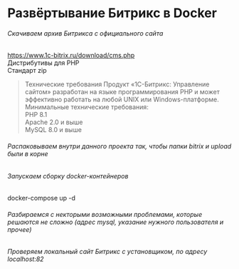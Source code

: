 
# Развёртывание Битрикс в Docker

###### Скачиваем архив Битрикса с официального сайта

https://www.1c-bitrix.ru/download/cms.php  
Дистрибутивы для PHP  
Стандарт zip


> Технические требования
Продукт «1С-Битрикс: Управление сайтом» разработан на языке программирования PHP и может эффективно работать на любой UNIX или Windows-платформе.
Минимальные технические требования:  
PHP 8.1  
Apache 2.0 и выше  
MySQL 8.0 и выше 

###### Распаковываем внутри данного проекта так, чтобы папки bitrix и upload были в корне

###### Запускаем сборку docker-контейнеров
docker-compose up -d

###### Разбираемся с некторыми возможными проблемами, которые решаются не сложно (адрес mysql, указание нужного пользователя и прочее)

###### Проверяем локальный сайт Битрикс с установщиком, по адресу localhost:82
